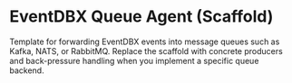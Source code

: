 # EventDBX Queue Agent (Scaffold)

Template for forwarding EventDBX events into message queues such as Kafka, NATS, or
RabbitMQ. Replace the scaffold with concrete producers and back-pressure handling when
you implement a specific queue backend.
